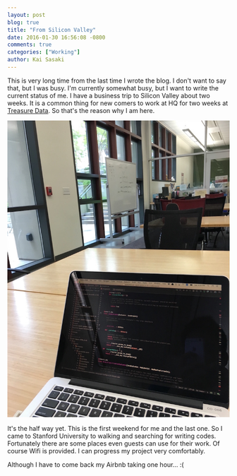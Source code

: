 ```yaml
---
layout: post
blog: true
title: "From Silicon Valley"
date: 2016-01-30 16:56:08 -0800
comments: true
categories: ["Working"]
author: Kai Sasaki
---
```


This is very long time from the last time I wrote the blog. I don't want to say that, but I was busy.
I'm currently somewhat busy, but I want to write the current status of me. I have a business trip to Silicon Valley
about two weeks. It is a common thing for new comers to work at HQ for two weeks at [Treasure Data](https://www.treasuredata.com/).
So that's the reason why I am here.

<!-- more -->

![at_stanford](/images/posts/2016-01-30-from-silicon-valley/at_stanford.JPG)

It's the half way yet. This is the first weekend for me and the last one. So I came to Stanford University
to walking and searching for writing codes. Fortunately there are some places even guests can use for their work. Of course Wifi is provided. I can progress my project very comfortably.

Although I have to come back my Airbnb taking one hour... :(
